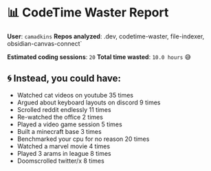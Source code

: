 # 📊 CodeTime Waster Report

**User**: `camadkins`
**Repos analyzed**: .dev, codetime-waster, file-indexer, obsidian-canvas-connect`

**Estimated coding sessions**: `20`
**Total time wasted**: `10.0 hours` 😅

## 🌀 Instead, you could have:

- Watched cat videos on youtube 35 times
- Argued about keyboard layouts on discord 9 times
- Scrolled reddit endlessly 11 times
- Re-watched the office 2 times
- Played a video game session 5 times
- Built a minecraft base 3 times
- Benchmarked your cpu for no reason 20 times
- Watched a marvel movie 4 times
- Played 3 arams in league 8 times
- Doomscrolled twitter/x 8 times

